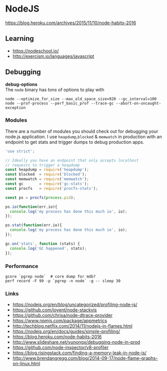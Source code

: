 # NodeJS

https://blog.heroku.com/archives/2015/11/10/node-habits-2016

## Learning
- https://nodeschool.io/
- http://exercism.io/languages/javascript

## Debugging
**debug-options**  
The `node` binary has *tons* of options to play with
```shell
node --optimize_for_size --max_old_space_size=920 --gc_interval=100
node --prof-process --perf_basic_prof --trace-gc --abort-on-uncaught-exception
```

### Modules
There are a number of modules you should check out for debugging your node.js application. I use `heapdump`,`blocked` & `memwatch` in production with an endpoint
to get stats and trigger dumps to debug production apps.

```javascript
'use strict';

// Ideally you have an endpoint that only accepts localhost
// requests to trigger a heapdump
const heapdump = require('heapdump');
const blocked  = require('blocked');
const memwatch = require('memwatch');
const gc       = require('gc-stats');
const procfs   = require('procfs-stats');

const ps = procfs(process.pid);

ps.io(function(err,io){
  console.log('my process has done this much io', io);
});

ps.stat(function(err,io){
  console.log('my process has done this much io', io);
});

gc.on('stats', function (stats) {
  console.log('GC happened', stats);
});

```

### Performance

```shell
gcore `pgrep node`  # core dump for mdb?
perf record -F 99 -p `pgrep -n node` -g -- sleep 30
```


### Links
- https://nodejs.org/en/blog/uncategorized/profiling-node-js/
- https://github.com/joyent/node-stackvis
- https://github.com/chrisa/node-dtrace-provider
- https://www.npmjs.com/package/appmetrics
- http://techblog.netflix.com/2014/11/nodejs-in-flames.html
- https://nodejs.org/en/docs/guides/simple-profiling/
- https://blog.heroku.com/node-habits-2016
- http://www.slideshare.net/yunongx/debugging-node-in-prod
- https://github.com/node-inspector/v8-profiler
- https://blog.risingstack.com/finding-a-memory-leak-in-node-js/
- http://www.brendangregg.com/blog/2014-09-17/node-flame-graphs-on-linux.html

